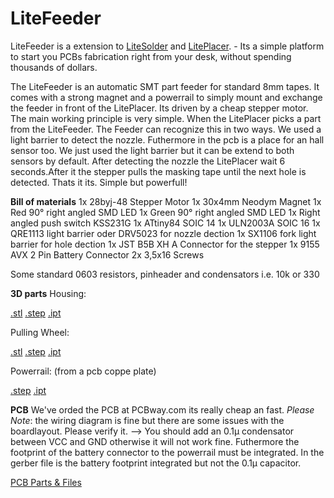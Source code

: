 # LiteFeeder
LiteFeeder is a extension to [LiteSolder](https://github.com/Carinalo93/LiteSolder) and [LitePlacer](https://github.com/jkuusama/LitePlacer-DEV). - Its a simple platform to start you PCBs fabrication right from your desk, without spending thousands of dollars.

The LiteFeeder is an automatic SMT part feeder for standard 8mm tapes. It comes with a strong magnet and a powerrail to simply mount and exchange the feeder in front of the LitePlacer. Its driven by a cheap stepper motor. The main working principle is very simple. When the LitePlacer picks a part from the LiteFeeder. The Feeder can recognize this in two ways. We used a light barrier to detect the nozzle. Futhermore in the pcb is a place for an hall sensor too. We just used the light barrier but it can be extend to both sensors by default. After detecting the nozzle the LitePlacer wait 6 seconds.After it the stepper pulls the masking tape until the next hole is detected. Thats it its. Simple but powerfull! 

**Bill of materials**
1x 28byj-48 Stepper Motor
1x 30x4mm Neodym Magnet
1x Red 90° right angled SMD LED
1x Green 90° right angled SMD LED
1x Right angled push switch KSS231G
1x ATtiny84 SOIC 14
1x ULN2003A SOIC 16
1x QRE1113 light barrier oder DRV5023 for nozzle dection
1x SX1106 fork light barrier for hole dection
1x JST B5B XH A Connector for the stepper
1x 9155 AVX 2 Pin Battery Connector
2x 3,5x16 Screws 

Some standard 0603 resistors, pinheader and condensators i.e. 10k or 330

**3D parts**
Housing:

[.stl]() [.step]() [.ipt]()

Pulling Wheel:

[.stl]() [.step]() [.ipt]()

Powerrail: (from a pcb coppe plate)

[.step]() [.ipt]()


**PCB**
We've orded the PCB at PCBway.com its really cheap an fast.
*Please Note*: the wiring diagram is fine but there are some issues with the boardlayout. Please verify it. --> You should add an 0.1µ condensator between VCC and GND otherwise it will not work fine. Futhermore the footprint of the battery connector to the powerrail must be integrated. In the gerber file is the battery footprint integrated but not the 0.1µ capacitor. 

[PCB Parts & Files]()







